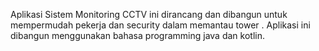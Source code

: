 Aplikasi Sistem Monitoring CCTV ini dirancang dan dibangun untuk mempermudah pekerja dan security dalam memantau tower . Aplikasi ini dibangun menggunakan bahasa programming java dan kotlin.
